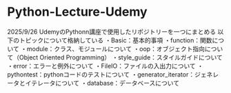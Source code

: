 # Python-Lecture-Udemy

2025/9/26
UdemyのPythonn講座で使用したリポジトリーを一つにまとめる
以下のトピックについて格納している
・Basic：基本的事項
・function：関数について
・module：クラス、モジュールについて
・oop：オブジェクト指向について（Object Oriented Programming）
・style_guide：スタイルガイドについて
・error：エラーと例外について
・FileIO：ファイルの入出力について
・pythontest：pythonコードのテストについて
・generator_iterator：ジェネレータとイテレータについて
・database：データベースについて

